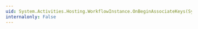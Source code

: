 ```yaml
---
uid: System.Activities.Hosting.WorkflowInstance.OnBeginAssociateKeys(System.Collections.Generic.ICollection{System.Runtime.DurableInstancing.InstanceKey},System.AsyncCallback,System.Object)
internalonly: False
---
```

